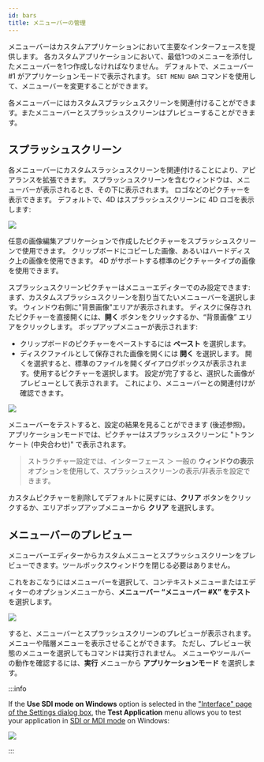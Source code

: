 ```yaml
---
id: bars
title: メニューバーの管理
---
```


メニューバーはカスタムアプリケーションにおいて主要なインターフェースを提供します。 各カスタムアプリケーションにおいて、最低1つのメニューを添付したメニューバーを1つ作成しなければなりません。 デフォルトで、メニューバー#1 がアプリケーションモードで表示されます。 `SET MENU BAR` コマンドを使用して、メニューバーを変更することができます。

各メニューバーにはカスタムスプラッシュスクリーンを関連付けることができます。またメニューバーとスプラッシュスクリーンはプレビューすることができます。

## スプラッシュスクリーン

各メニューバーにカスタムスラッシュスクリーンを関連付けることにより、アピアランスを拡張できます。 スプラッシュスクリーンを含むウィンドウは、メニューバーが表示されるとき、その下に表示されます。 ロゴなどのピクチャーを表示できます。 デフォルトで、4D はスプラッシュスクリーンに 4D ロゴを表示します:

![](../assets/en/Menus/splash1.png)

任意の画像編集アプリケーションで作成したピクチャーをスプラッシュスクリーンで使用できます。 クリップボードにコピーした画像、あるいはハードディスク上の画像を使用できます。 4D がサポートする標準のピクチャータイプの画像を使用できます。

スプラッシュスクリーンピクチャーはメニューエディターでのみ設定できます: まず、カスタムスプラッシュスクリーンを割り当てたいメニューバーを選択します。 ウィンドウ右側に"背景画像"エリアが表示されます。
ディスクに保存されたピクチャーを直接開くには、**開く** ボタンをクリックするか、“背景画像” エリアをクリックします。 ポップアップメニューが表示されます:

- クリップボードのピクチャーをペーストするには **ペースト** を選択します。
- ディスクファイルとして保存された画像を開くには **開く** を選択します。
  開くを選択すると、標準のファイルを開くダイアログボックスが表示されます。使用するピクチャーを選択します。 設定が完了すると、選択した画像がプレビューとして表示されます。 これにより、メニューバーとの関連付けが確認できます。

![](../assets/en/Menus/splash2.png)

メニューバーをテストすると、設定の結果を見ることができます (後述参照)。 アプリケーションモードでは、ピクチャーはスプラッシュスクリーンに "トランケート (中央合わせ)" で表示されます。

> ストラクチャー設定では、インターフェース ＞ 一般の **ウィンドウの表示** オプションを使用して、スプラッシュスクリーンの表示/非表示を設定できます。

カスタムピクチャーを削除してデフォルトに戻すには、**クリア** ボタンをクリックするか、エリアポップアップメニューから **クリア** を選択します。

## メニューバーのプレビュー

メニューバーエディターからカスタムメニューとスプラッシュスクリーンをプレビューできます。ツールボックスウィンドウを閉じる必要はありません。

これをおこなうにはメニューバーを選択して、コンテキストメニューまたはエディターのオプションメニューから、**メニューバー “メニューバー #X” をテスト** を選択します。

![](../assets/en/Menus/splash3.png)

すると、メニューバーとスプラッシュスクリーンのプレビューが表示されます。 メニューや階層メニューを表示させることができます。 ただし、プレビュー状態のメニューを選択してもコマンドは実行されません。 メニューやツールバーの動作を確認するには、**実行** メニューから **アプリケーションモード** を選択します。

:::info

If the **Use SDI mode on Windows** option is selected in the ["Interface" page of the Settings dialog box](../settings/interface.md#display-windows), the **Test Application** menu allows you to test your application in [SDI or MDI mode](sdi/md) on Windows:

![](../assets/en/settings/sdi-mdi.png)

:::
